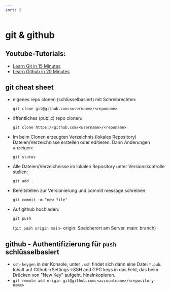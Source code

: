 ```yaml
---
sort: 2
---
```


# git & github
## Youtube-Tutorials:
- [Learn Git in 15 Minutes](https://www.youtube.com/watch?v=USjZcfj8yxE)
- [Learn Github in 20 Minutes](https://www.youtube.com/watch?v=nhNq2kIvi9s)

## git cheat sheet
- eigenes repo clonen (schlüsselbasiert) mit Schreibrechten:

  `git clone git@github.com:<username>/<reponame>`
- öffentliches (public) repo clonen:

  `git clone https://github.com/<username>/<reponame>`

- Im beim Clonen erzeugten Verzeichnis (lokales Repository)  Dateien/Verzeichnisse erstellen oder editieren. Dann Änderungen anzeigen:

  `git status`

- Alle Dateien/Verzeichnisse im lokalen Repository unter Versionskontrolle stellen:

  `git add .`

- Bereitstellen zur Versionierung und commit message schreiben:

  `git commit -m "new file"`

- Auf github hochladen:
  
  `git push`
  
  (`git push origin main`- origin: Speicherort am Server, main: branch)

 ## github - Authentifizierung für `push` schlüsselbasiert
 
- `ssh-keygen` in der Konsole, unter `.ssh` findet sich dann eine Datei `*.pub`. Inhalt auf Github->Settings->SSH and GPG keys in das Feld, das beim Drücken von "New Key" aufgeht, hineinkopieren.
- `git remote add origin git@github.com:<accountname>/<repository-name>`


